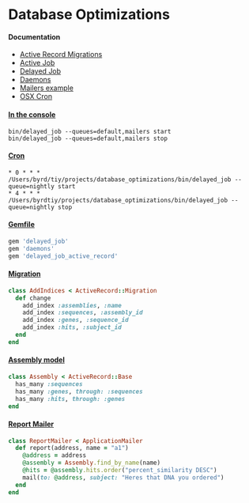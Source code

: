 # Database Optimizations

#### Documentation
- [Active Record Migrations][ARM]
- [Active Job][AJ]
- [Delayed Job][DJ]
- [Daemons][DAE]
- [Mailers example][MAIL]
- [OSX Cron][CRON]

#### [In the console][DJ]
```
bin/delayed_job --queues=default,mailers start
bin/delayed_job --queues=default,mailers stop
```

#### [Cron][CRON]
```
* 0 * * * /Users/byrd/tiy/projects/database_optimizations/bin/delayed_job --queue=nightly start
* 4 * * * /Users/byrdtiy/projects/database_optimizations/bin/delayed_job --queue=nightly stop
```

#### [Gemfile][GEM]
```rb
gem 'delayed_job'
gem 'daemons'
gem 'delayed_job_active_record'
```

#### [Migration][MIGR]
```rb
class AddIndices < ActiveRecord::Migration
  def change
    add_index :assemblies, :name
    add_index :sequences, :assembly_id
    add_index :genes, :sequence_id
    add_index :hits, :subject_id
  end
end
```

#### [Assembly model][AS]
```rb
class Assembly < ActiveRecord::Base
  has_many :sequences
  has_many :genes, through: :sequences
  has_many :hits, through: :genes
end
```

#### [Report Mailer][RM]
```rb
class ReportMailer < ApplicationMailer
  def report(address, name = "a1")
    @address = address
    @assembly = Assembly.find_by_name(name)
    @hits = @assembly.hits.order("percent_similarity DESC")
    mail(to: @address, subject: "Heres that DNA you ordered")
  end
end
```
[AJ]: http://edgeguides.rubyonrails.org/active_job_basics.html
[ARM]: http://edgeguides.rubyonrails.org/active_record_migrations.html
[AS]: https://github.com/michaelbyrd/database-optimization/blob/master/app/models/assembly.rb
[CRON]: http://www.maclife.com/article/columns/terminal_101_creating_cron_jobs
[DAE]: https://github.com/thuehlinger/daemons
[DJ]: https://github.com/collectiveidea/delayed_job
[GEM]: https://github.com/michaelbyrd/database-optimization/blob/master/Gemfile
[MAIL]: https://github.com/michaelbyrd/mailer_example
[MIGR]: https://github.com/michaelbyrd/database-optimization/blob/master/db/migrate/20150309181117_add_indices.rb
[RM]: https://github.com/michaelbyrd/database-optimization/blob/master/app/mailers/report_mailer.rb
